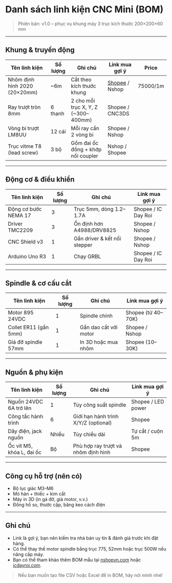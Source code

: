 # Danh sách linh kiện CNC Mini (BOM)

> Phiên bản: v1.0 – phục vụ khung máy 3 trục kích thước 200×200×60 mm

---

## Khung & truyền động

| Tên linh kiện                 | Số lượng | Ghi chú                              | Link mua gợi ý                      | Price    |
| ----------------------------- | -------- | ------------------------------------ | ----------------------------------- | -------- |
| Nhôm định hình 2020 (20×20mm) | \~6m     | Cắt theo kích thước khung            | [Shopee](https://shopee.vn) / Nshop | 75000/1m |
| Ray trượt tròn 8mm            | 6 thanh  | 2 cho mỗi trục X, Y, Z (\~300–400mm) | Shopee / CNC3DS                     |          |
| Vòng bi trượt LM8UU           | 12 cái   | Mỗi ray cần 2 vòng bi                | Shopee / Nshop                      |          |
| Trục vitme T8 (lead screw)    | 3 bộ     | Gồm đai ốc đồng + khớp nối coupler   | Nshop / Shopee                      |          |

---

## Động cơ & điều khiển

| Tên linh kiện        | Số lượng | Ghi chú                      | Link mua gợi ý      |
| -------------------- | -------- | ---------------------------- | ------------------- |
| Động cơ bước NEMA 17 | 3        | Trục 5mm, dòng 1.2–1.7A      | Shopee / IC Day Roi |
| Driver TMC2209       | 3        | Ổn định hơn A4988/DRV8825    | Shopee / Nshop      |
| CNC Shield v3        | 1        | Gắn driver & kết nối stepper | Shopee / Nshop      |
| Arduino Uno R3       | 1        | Chạy GRBL                    | Shopee / IC Day Roi |

---

## Spindle & cơ cấu cắt

| Tên linh kiện         | Số lượng | Ghi chú               | Link mua gợi ý     |
| --------------------- | -------- | --------------------- | ------------------ |
| Motor 895 24VDC       | 1        | Spindle chính         | Shopee (từ 40–70K) |
| Collet ER11 (gắn 5mm) | 1        | Gắn dao cắt với motor | Shopee / Nshop     |
| Giá đỡ spindle 57mm   | 1        | In 3D hoặc mua nhôm   | Shopee (10–30K)    |

---

## Nguồn & phụ kiện

| Tên linh kiện             | Số lượng | Ghi chú                              | Link mua gợi ý     |
| ------------------------- | -------- | ------------------------------------ | ------------------ |
| Nguồn 24VDC 6A trở lên    | 1        | Tùy công suất spindle                | Shopee / LED power |
| Công tắc hành trình       | 6        | Giới hạn hành trình X/Y/Z (optional) | Shopee             |
| Dây điện, jack nguồn      | Nhiều    | Tùy chiều dài                        | Tự cắt / cuộn 5m   |
| Ốc vít M5, khóa L, đai ốc | Bộ       | Phù hợp ray trượt và nhôm định hình  | Shopee             |

---

## Công cụ hỗ trợ (nên có)

* Bộ lục giác M3–M6
* Mỏ hàn + thiếc + kìm cắt
* Máy in 3D (in gá đỡ, giá motor, v.v.)
* Đồng hồ so, thước cặp, băng keo cách điện

---

## Ghi chú

* Link là gợi ý, bạn nên kiểm tra nhà bán uy tín & đánh giá trước khi đặt hàng.
* Có thể thay thế motor spindle bằng trục 775, 52mm hoặc trục 500W nếu nâng cấp máy.
* Bạn có thể tham khảo thêm BOM mẫu tại [nshopvn.com](https://nshopvn.com) hoặc [icdayroi.com](https://icdayroi.com).

> Nếu bạn muốn tạo file CSV hoặc Excel để in BOM, hãy nói mình nhé!

